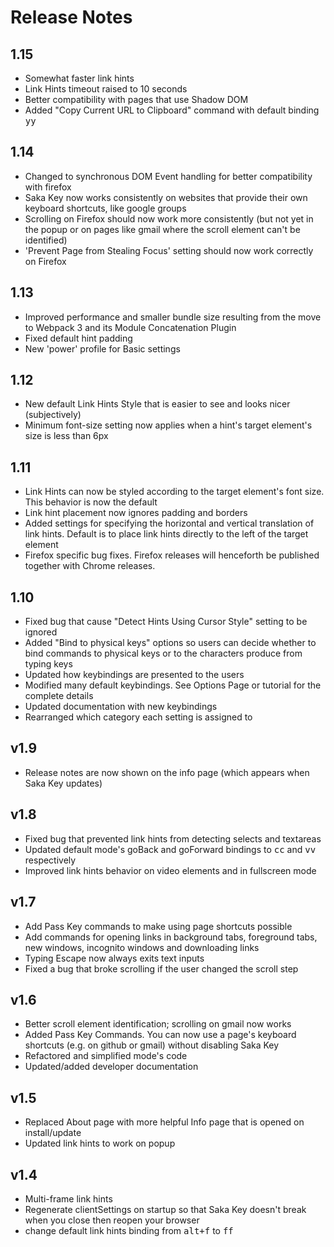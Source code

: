 # Release Notes

## 1.15

* Somewhat faster link hints
* Link Hints timeout raised to 10 seconds
* Better compatibility with pages that use Shadow DOM
* Added "Copy Current URL to Clipboard" command with default binding <kbd>y</kbd><kbd>y</kbd>

## 1.14

* Changed to synchronous DOM Event handling for better compatibility with firefox
* Saka Key now works consistently on websites that provide their own keyboard shortcuts, like google groups
* Scrolling on Firefox should now work more consistently (but not yet in the popup or on pages like gmail where the scroll element can't be identified)
* 'Prevent Page from Stealing Focus' setting should now work correctly on Firefox

## 1.13

* Improved performance and smaller bundle size resulting from the move to Webpack 3 and its Module Concatenation Plugin 
* Fixed default hint padding
* New 'power' profile for Basic settings

## 1.12

* New default Link Hints Style that is easier to see and looks nicer (subjectively)
* Minimum font-size setting now applies when a hint's target element's size is less than 6px

## 1.11

* Link Hints can now be styled according to the target element's font size. This behavior is now the default
* Link hint placement now ignores padding and borders 
* Added settings for specifying the horizontal and vertical translation of link hints. Default is to place link hints directly to the left of the target element
* Firefox specific bug fixes. Firefox releases will henceforth be published together with Chrome releases.

## 1.10

* Fixed bug that cause "Detect Hints Using Cursor Style" setting to be ignored
* Added "Bind to physical keys" options so users can decide whether to bind commands to physical keys or to the characters produce from typing keys
* Updated how keybindings are presented to the users
* Modified many default keybindings. See Options Page or tutorial for the complete details
* Updated documentation with new keybindings
* Rearranged which category each setting is assigned to

## v1.9

* Release notes are now shown on the info page (which appears when Saka Key updates)

## v1.8

* Fixed bug that prevented link hints from detecting selects and textareas
* Updated default mode's goBack and goForward bindings to <kbd>c</kbd><kbd>c</kbd> and <kbd>v</kbd><kbd>v</kbd> respectively
* Improved link hints behavior on video elements and in fullscreen mode

## v1.7

* Add Pass Key commands to make using page shortcuts possible
* Add commands for opening links in background tabs, foreground tabs, new windows, incognito windows and downloading links
* Typing Escape now always exits text inputs
* Fixed a bug that broke scrolling if the user changed the scroll step

## v1.6

* Better scroll element identification; scrolling on gmail now works
* Added Pass Key Commands. You can now use a page's keyboard shortcuts (e.g. on github or gmail) without disabling Saka Key
* Refactored and simplified mode's code
* Updated/added developer documentation

## v1.5

* Replaced About page with more helpful Info page that is opened on install/update
* Updated link hints to work on popup

## v1.4

* Multi-frame link hints
* Regenerate clientSettings on startup so that Saka Key doesn't break when you close then reopen your browser
* change default link hints binding from <kbd>alt+f</kbd> to <kbd>f</kbd><kbd>f</kbd> 